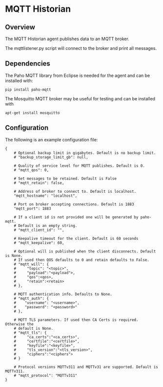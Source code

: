 # MQTT Historian

## Overview

The MQTT Historian agent publishes data to an MQTT broker.

The mqttlistener.py script will connect to the broker and print all
messages.

## Dependencies

The Paho MQTT library from Eclipse is needed for the agent and can be
installed with:

    pip install paho-mqtt

The Mosquitto MQTT broker may be useful for testing and can be installed
with

    apt-get install mosquitto

## Configuration

The following is an example configuration file:

    {
        # Optional backup limit in gigabytes. Default is no backup limit.
        # "backup_storage_limit_gb": null,

        # Quality of service level for MQTT publishes. Default is 0.
        # "mqtt_qos": 0,

        # Set messages to be retained. Default is False
        # "mqtt_retain": false,

        # Address of broker to connect to. Default is localhost.
        "mqtt_hostname": "localhost",

        # Port on broker accepting connections. Default is 1883
        "mqtt_port": 1883

        # If a client id is not provided one will be generated by paho-mqtt.
        # Default is an empty string.
        # "mqtt_client_id": "",

        # Keepalive timeout for the client. Default is 60 seconds
        # "mqtt_keepalive": 60,

        # Optional will is published when the client disconnects. Default is None.
        # If used then QOS defaults to 0 and retain defaults to False.
        # "mqtt_will": {
        #     "topic": "<topic>",
        #     "payload":"<payload">,
        #     "qos":<qos>,
        #     "retain":<retain>
        # },

        # MQTT authentication info. Defaults to None.
        # "mqtt_auth": {
        #    "username": "<username>",
        #    "password": "<password>"
        # },

        # MQTT TLS parameters. If used then CA Certs is required. Otherwise the
        # default is None.
        # "mqtt_tls": {
        #     "ca_certs":"<ca_certs>",
        #     "certfile":"<certfile>",
        #     "keyfile":"<keyfile>",
        #     "tls_version":"<tls_version>",
        #     "ciphers":"<ciphers">
        # }

        # Protocol versions MQTTv311 and MQTTv31 are supported. Default is MQTTv311.
        # "mqtt_protocol": "MQTTv311"
    }

